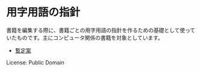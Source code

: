 用字用語の指針
========

書籍を編集する際に、書籍ごとの用字用語の指針を作るための基礎として使っていたものです。主にコンピュータ関係の書籍を対象としています。

- [暫定案](terms.tsv)

License: Public Domain
